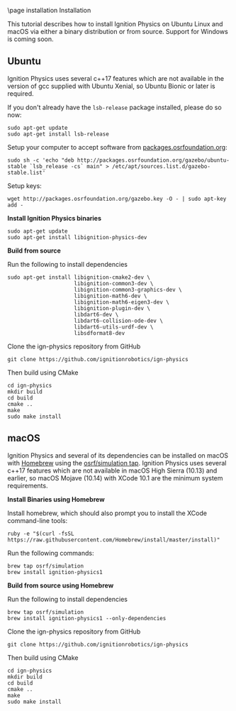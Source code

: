 \page installation Installation

This tutorial describes how to install Ignition Physics on Ubuntu Linux and macOS via either a binary distribution or from source. Support for Windows is coming soon.

## Ubuntu

Ignition Physics uses several c++17 features which are not available in the
version of gcc supplied with Ubuntu Xenial, so Ubuntu Bionic or later
is required.

If you don't already have the `lsb-release` package installed, please do so now:
```{.sh}
sudo apt-get update
sudo apt-get install lsb-release
```

Setup your computer to accept software from
[packages.osrfoundation.org](http://packages.osrfoundation.org):

```{.sh}
sudo sh -c 'echo "deb http://packages.osrfoundation.org/gazebo/ubuntu-stable `lsb_release -cs` main" > /etc/apt/sources.list.d/gazebo-stable.list'
```

Setup keys:

```{.sh}
wget http://packages.osrfoundation.org/gazebo.key -O - | sudo apt-key add -
```

**Install Ignition Physics binaries**

```{.sh}
sudo apt-get update
sudo apt-get install libignition-physics-dev
```

**Build from source**

Run the following to install dependencies
```{.sh}
sudo apt-get install libignition-cmake2-dev \
                     libignition-common3-dev \
                     libignition-common3-graphics-dev \
                     libignition-math6-dev \
                     libignition-math6-eigen3-dev \
                     libignition-plugin-dev \
                     libdart6-dev \
                     libdart6-collision-ode-dev \
                     libdart6-utils-urdf-dev \
                     libsdformat8-dev
```

Clone the ign-physics repository from GitHub
```{.sh}
git clone https://github.com/ignitionrobotics/ign-physics
```

Then build using CMake
```{.sh}
cd ign-physics
mkdir build
cd build
cmake ..
make
sudo make install
```

## macOS

Ignition Physics and several of its dependencies can be installed on macOS
with [Homebrew](http://brew.sh/) using the [osrf/simulation
tap](https://github.com/osrf/homebrew-simulation). Ignition Physics uses
several c++17 features which are not available in macOS High Sierra (10.13)
and earlier, so macOS Mojave (10.14) with XCode 10.1 are the minimum
system requirements.

**Install Binaries using Homebrew**

Install homebrew, which should also prompt you to install the XCode
command-line tools:

```{.sh}
ruby -e "$(curl -fsSL https://raw.githubusercontent.com/Homebrew/install/master/install)"
```

Run the following commands:

```{.sh}
brew tap osrf/simulation
brew install ignition-physics1
```

**Build from source using Homebrew**

Run the following to install dependencies
```{.sh}
brew tap osrf/simulation
brew install ignition-physics1 --only-dependencies
```

Clone the ign-physics repository from GitHub
```{.sh}
git clone https://github.com/ignitionrobotics/ign-physics
```

Then build using CMake
```{.sh}
cd ign-physics
mkdir build
cd build
cmake ..
make
sudo make install
```
